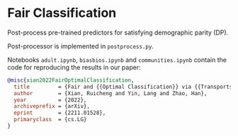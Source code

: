 # Fair Classification

Post-process pre-trained predictors for satisfying demographic parity (DP).

Post-processor is implemented in `postprocess.py`.

Notebooks `adult.ipynb`, `biasbios.ipynb` and `communities.ipynb` contain the code for reproducing the results in our paper:

```bibtex
@misc{xian2022FairOptimalClassification,
  title         = {Fair and {{Optimal Classification}} via {{Transports}} to {{Wasserstein-Barycenter}}},
  author        = {Xian, Ruicheng and Yin, Lang and Zhao, Han},
  year          = {2022},
  archiveprefix = {arXiv},
  eprint        = {2211.01528},
  primaryclass  = {cs.LG}
}
```
